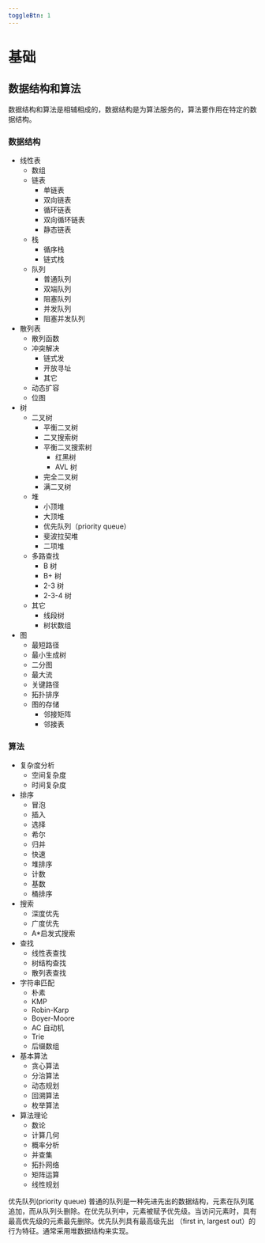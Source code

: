 ```yaml
---
toggleBtn: 1
---
```

# 基础

## 数据结构和算法

数据结构和算法是相辅相成的，数据结构是为算法服务的，算法要作用在特定的数据结构。

### 数据结构

- 线性表
  - 数组
  - 链表
    - 单链表
    - 双向链表
    - 循环链表
    - 双向循环链表
    - 静态链表
  - 栈
    - 循序栈
    - 链式栈
  - 队列
    - 普通队列
    - 双端队列
    - 阻塞队列
    - 并发队列
    - 阻塞并发队列
- 散列表
  - 散列函数
  - 冲突解决
    - 链式发
    - 开放寻址
    - 其它
  - 动态扩容
  - 位图
- 树
  - 二叉树
    - 平衡二叉树
    - 二叉搜索树
    - 平衡二叉搜索树
      - 红黑树
      - AVL 树
    - 完全二叉树
    - 满二叉树
  - 堆
    - 小顶堆
    - 大顶堆
    - 优先队列（priority queue）
    - 斐波拉契堆
    - 二项堆
  - 多路查找
    - B 树
    - B+ 树
    - 2-3 树
    - 2-3-4 树
  - 其它
    - 线段树
    - 树状数组
- 图
  - 最短路径
  - 最小生成树
  - 二分图
  - 最大流
  - 关键路径
  - 拓扑排序
  - 图的存储
    - 邻接矩阵
    - 邻接表

### 算法

- 复杂度分析
  - 空间复杂度
  - 时间复杂度
- 排序
  - 冒泡
  - 插入
  - 选择
  - 希尔
  - 归并
  - 快速
  - 堆排序
  - 计数
  - 基数
  - 桶排序
- 搜索
  - 深度优先
  - 广度优先
  - A*启发式搜索
- 查找
  - 线性表查找
  - 树结构查找
  - 散列表查找
- 字符串匹配
  - 朴素
  - KMP
  - Robin-Karp
  - Boyer-Moore
  - AC 自动机
  - Trie
  - 后缀数组
- 基本算法
  - 贪心算法
  - 分治算法
  - 动态规划
  - 回溯算法
  - 枚举算法
- 算法理论
  - 数论
  - 计算几何
  - 概率分析
  - 并查集
  - 拓扑网络
  - 矩阵运算
  - 线性规划

优先队列(priority queue)
普通的队列是一种先进先出的数据结构，元素在队列尾追加，而从队列头删除。在优先队列中，元素被赋予优先级。当访问元素时，具有最高优先级的元素最先删除。优先队列具有最高级先出 （first in, largest out）的行为特征。通常采用堆数据结构来实现。